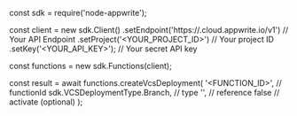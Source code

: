 const sdk = require('node-appwrite');

const client = new sdk.Client()
    .setEndpoint('https://<REGION>.cloud.appwrite.io/v1') // Your API Endpoint
    .setProject('<YOUR_PROJECT_ID>') // Your project ID
    .setKey('<YOUR_API_KEY>'); // Your secret API key

const functions = new sdk.Functions(client);

const result = await functions.createVcsDeployment(
    '<FUNCTION_ID>', // functionId
    sdk.VCSDeploymentType.Branch, // type
    '<REFERENCE>', // reference
    false // activate (optional)
);
